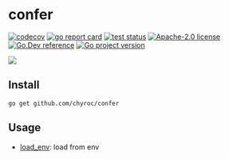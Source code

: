 # confer

[![codecov](https://codecov.io/gh/chyroc/confer/branch/master/graph/badge.svg?token=Z73T6YFF80)](https://codecov.io/gh/chyroc/confer)
[![go report card](https://goreportcard.com/badge/github.com/chyroc/confer "go report card")](https://goreportcard.com/report/github.com/chyroc/confer)
[![test status](https://github.com/chyroc/confer/actions/workflows/test.yml/badge.svg)](https://github.com/chyroc/confer/actions)
[![Apache-2.0 license](https://img.shields.io/badge/License-Apache%202.0-brightgreen.svg)](https://opensource.org/licenses/Apache-2.0)
[![Go.Dev reference](https://img.shields.io/badge/go.dev-reference-blue?logo=go&logoColor=white)](https://pkg.go.dev/github.com/chyroc/confer)
[![Go project version](https://badge.fury.io/go/github.com%2Fchyroc%2Fconfer.svg)](https://badge.fury.io/go/github.com%2Fchyroc%2Fconfer)

![](./header.png)

## Install

```shell
go get github.com/chyroc/confer
```

## Usage

- [load_env](./_examples/load_env/main.go): load from env
